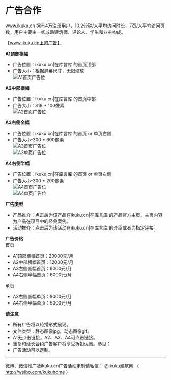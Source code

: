 # 广告合作

www.ikuku.cn 拥有4万注册用户，10.2分钟/人平均访问时长，7页/人平均访问页数，用户主要由一线成熟建筑师、评论人、学生和业主构成。  

【www.ikuku.cn上的广告】  

**A1顶部横幅**  
- 广告位置：ikuku.cn|在库言库 的首页顶部  
- 广告大小：根据屏幕尺寸，无限缩放  
![A1首页广告位](images/adA1.jpg)  


**A2中部横幅**  
- 广告位置：ikuku.cn|在库言库 的首页中部  
- 广告大小：818 * 100像素  
![A2首页广告位](images/adA2.jpg)  


**A3右侧全幅**  
- 广告位置：ikuku.cn|在库言库 的首页 or 单页右侧  
- 广告大小-300 * 600像素  
![A3首页广告位](images/adA3.jpg)  
![A3单页广告位](images/adA3-s.jpg)  

**A4右侧半幅**  
- 广告位置：ikuku.cn|在库言库 的首页 or 单页右侧  
- 广告大小-300 * 200像素  
![A4首页广告位](images/adA4.jpg)  
![A4单页广告位](images/adA4-s.jpg)  


**广告类型**  
- 产品推介：点击后为该产品在ikuku.cn|在库言库 的产品官方主页，主页内容为产品在项目中的经典案例。  
- 活动推介：点击后为该活动在ikuku.cn|在库言库 的介绍或者为指定连接。  

**广告价格**  
首页  
- A1顶部横幅首页：20000元/月  
- A2中部横幅首页：12000元/月  
- A3右侧全幅首页：9000元/月  
- A4右侧半幅首页：6000元/月  
  
单页  
- A3右侧全幅单页：8000元/月  
- A4右侧半幅单页：5000元/月  

**请注意**  
- 所有广告将以轮播形式展现。
- 文件类型：静态图像jpg，动态图像gif。  
- A1无点击链接，A2、A3、A4可点击链接。  
- 重复和延长合约广告客户将享受折扣优惠。参见：    
- 广告活动可以定制。  


____

微博、微信推广及ikuku.cn广告活动定制请私信： @ikuku建筑网 （ http://weibo.com/kukuhome ）